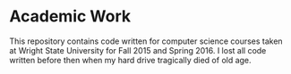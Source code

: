 # Academic Work
This repository contains code written for computer science courses taken at Wright State University for Fall 2015 and Spring 2016. I lost all code written before then when my hard drive tragically died of old age.
